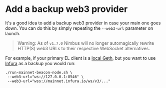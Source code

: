 # Add a backup web3 provider

It's a good idea to add a backup web3 provider in case your main one goes down. You can do this by simply repeating the `--web3-url` parameter on launch.

> Warning: As of `v1.7.0` Nimbus will no longer automagically rewrite HTTP(S) web3 URLs to their respective WebSocket alternatives.

For example, if your primary EL client is a [local Geth](./eth1.md#geth), but you want to use [Infura](./infura-guide.md) as a backup you would run:

```
./run-mainnet-beacon-node.sh \
 --web3-url="ws://127.0.0.1:8546" \
 --web3-url="wss://mainnet.infura.io/ws/v3/..."
```

